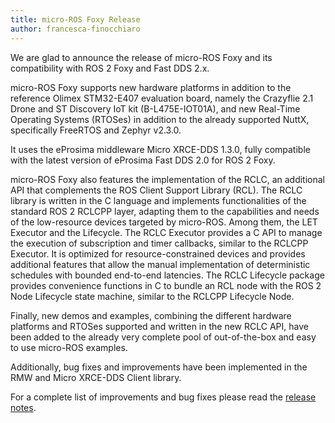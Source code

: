 ```yaml
---
title: micro-ROS Foxy Release
author: francesca-finocchiaro
---
```


We are glad to announce the release of micro-ROS Foxy and its compatibility with ROS 2 Foxy and Fast DDS 2.x.

micro-ROS Foxy supports new hardware platforms in addition to the reference Olimex STM32-E407 evaluation board, namely the Crazyflie 2.1 Drone and ST Discovery IoT kit (B-L475E-IOT01A),
and new Real-Time Operating Systems (RTOSes) in addition to the already supported NuttX, specifically FreeRTOS and Zephyr v2.3.0.

It uses the eProsima middleware Micro XRCE-DDS 1.3.0, fully compatible with the latest version of eProsima Fast DDS 2.0 for ROS 2 Foxy.

micro-ROS Foxy also features the implementation of the RCLC, an additional API that complements the ROS Client Support Library (RCL).
The RCLC library is written in the C language and implements functionalities of the standard ROS 2 RCLCPP layer, adapting them to the capabilities and needs
of the low-resource devices targeted by micro-ROS. Among them, the LET Executor and the Lifecycle.
The RCLC Executor provides a C API to manage the execution of subscription and timer callbacks, similar to the RCLCPP Executor.
It is optimized for resource-constrained devices and provides additional features that allow the manual implementation
of deterministic schedules with bounded end-to-end latencies.
The RCLC Lifecycle package provides convenience functions in C to bundle an RCL node with the ROS 2 Node Lifecycle state machine, similar to the
RCLCPP Lifecycle Node.

Finally, new demos and examples, combining the different hardware platforms and RTOSes supported and written in the new RCLC API,
have been added to the already very complete pool of out-of-the-box and easy to use micro-ROS examples.

Additionally, bug fixes and improvements have been implemented in the RMW and Micro XRCE-DDS Client library.

For a complete list of improvements and bug fixes please read the [release notes](https://github.com/micro-ROS/micro-ros-build/releases).